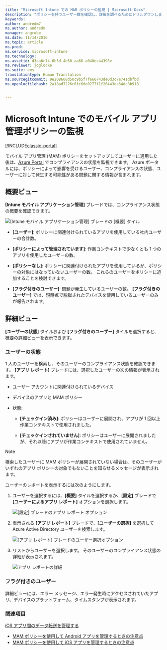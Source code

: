 ```yaml
---
title: "Microsoft Intune での MAM ポリシーの監視 | Microsoft Docs"
description: "ポリシーを持つユーザー数を確認し、詳細を調べるためにドリルダウンします。"
keywords: 
author: andredm7
ms.author: andredm
manager: angrobe
ms.date: 11/14/2016
ms.topic: article
ms.prod: 
ms.service: microsoft-intune
ms.technology: 
ms.assetid: d3aa6c74-6b5d-4b50-aa66-a040ec44393e
ms.reviewer: joglocke
ms.suite: ems
translationtype: Human Translation
ms.sourcegitcommit: 9e208608d50c9b5f7fe66743de0d3c7e741dbfbd
ms.openlocfilehash: 2a18ad7226c6fc6de0277f1f20443ea64dc8b918


---
```


# <a name="monitor-mobile-app-management-policies-with-microsoft-intune"></a>Microsoft Intune でのモバイル アプリ管理ポリシーの監視

[!INCLUDE[classic-portal](../includes/classic-portal.md)]

モバイル アプリ管理 (MAM) ポリシーをセットアップしてユーザーに適用した後は、[Azure Portal](https://portal.azure.com) でコンプライアンスの状態を監視できます。 Azure ポータルには、ポリシーによって影響を受けるユーザー、コンプライアンスの状態、ユーザーに対して発生する可能性がある問題に関する情報が含まれます。
## <a name="summary-view"></a>概要ビュー
**[Intune モバイル アプリケーション管理]** ブレードでは、コンプライアンス状態の概要を確認できます。


![[Intune モバイル アプリケーション管理] ブレードの [概要] タイル](../media/mam-azure-portal-user-status-summary.png)

-   **[ユーザー]**: ポリシーに関連付けられているアプリを使用している社内ユーザーの合計数。

-   **[ポリシーによって管理されています]**: 作業コンテキストで少なくとも 1 つのアプリを使用したユーザーの数。

-   **[ポリシーなし]**: ポリシーに関連付けられたアプリを使用しているが、ポリシーの対象にはなっていないユーザーの数。 これらのユーザーをポリシーに追加することを検討できます。

- **[フラグ付きのユーザー]**: 問題が発生しているユーザーの数。 **[フラグ付きのユーザー]** では、現時点で脱獄されたデバイスを使用しているユーザーのみが報告されます。


## <a name="detailed-view"></a>詳細ビュー
**[ユーザーの状態]** タイルおよび **[フラグ付きのユーザー]** タイルを選択すると、概要の詳細ビューを表示できます。

### <a name="user-status"></a>ユーザーの状態
1 人のユーザーを検索し、そのユーザーのコンプライアンス状態を確認できます。 **[アプリ レポート]** ブレードには、選択したユーザーの次の情報が表示されます。
- ユーザー アカウントに関連付けられているデバイス

- デバイスのアプリと MAM ポリシー

- 状態:

  - **[チェックイン済み]**: ポリシーはユーザーに展開され、アプリが 1 回以上作業コンテキストで使用されました。

  - **[チェックインされていません]**: ポリシーはユーザーに展開されましたが、それ以降にアプリが作業コンテキストで使用されていません。

>[!NOTE]
> 検索したユーザーに MAM ポリシーが展開されていない場合は、そのユーザーがいずれのアプリ ポリシーの対象でもないことを知らせるメッセージが表示されます。

ユーザーのレポートを表示するには次のようにします。

1.  ユーザーを選択するには、**[概要]** タイルを選択するか、**[設定]** ブレードで **[ユーザーによるアプリ レポート]** オプションを選択します。

    ![[設定] ブレードのアプリ レポート オプション](../media/mam-azure-portal-app-reporting-by-user-settings-blade.png)

2. 表示される **[アプリ レポート]** ブレードで、**[ユーザーの選択]** を選択して Azure Active Directory ユーザーを検索します。

    ![[アプリ レポート] ブレードのユーザー選択オプション](../media/mam-azure-portal-app-reporting-select-user.png)

3. リストからユーザーを選択します。 そのユーザーのコンプライアンス状態の詳細が表示されます。

    ![アプリ レポートの詳細](../media/mam-azure-portal-app-reporting-by-user.png)

### <a name="flagged-users"></a>フラグ付きのユーザー
詳細ビューには、エラー メッセージ、エラー発生時にアクセスされていたアプリ、デバイスのプラットフォーム、タイムスタンプが表示されます。  

### <a name="see-also"></a>関連項目
[iOS アプリ間のデータ転送を管理する](manage-data-transfer-between-ios-apps-with-microsoft-intune.md)

* [MAM ポリシーを使用して Android アプリを管理するときの注意点](user-experience-for-mam-enabled-android-apps-with-microsoft-intune.md)
* [MAM ポリシーを使用して iOS アプリを管理するときの注意点](user-experience-for-mam-enabled-ios-apps-with-microsoft-intune.md)



<!--HONumber=Dec16_HO3-->


